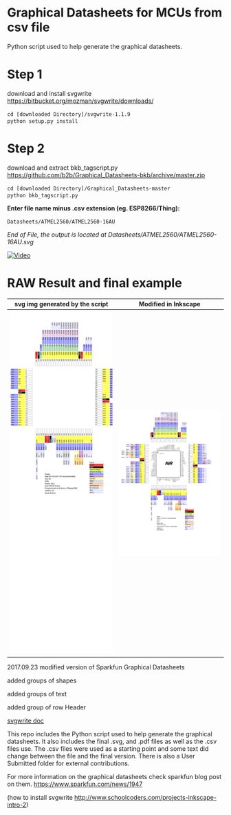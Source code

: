 # Graphical Datasheets for MCUs from csv file

Python script used to help generate the graphical datasheets.


# Step 1
download and install svgwrite
https://bitbucket.org/mozman/svgwrite/downloads/
```
cd [downloaded Directory]/svgwrite-1.1.9
python setup.py install
```

# Step 2
download and extract bkb_tagscript.py
https://github.com/b2b/Graphical_Datasheets-bkb/archive/master.zip

```
cd [downloaded Directory]/Graphical_Datasheets-master
python bkb_tagscript.py
```
**Enter file name minus .csv extension (eg. ESP8266/Thing):**
```
Datasheets/ATMEL2560/ATMEL2560-16AU
```
*End of File, the output is located at Datasheets/ATMEL2560/ATMEL2560-16AU.svg*

[![Video](http://img.youtube.com/vi/skr3AqV6k20/0.jpg)](http://www.youtube.com/watch?v=skr3AqV6k20)

# RAW Result and final example

| svg img generated by the script| Modified in **Inkscape** | 
| ------------- |:-------------:| 
| <img src="https://github.com/b2b/Graphical_Datasheets-bkb/blob/master/Datasheets/ATMEL2560/ATMEL2560-16AU.svg" width="240px">     |  <img src="https://github.com/b2b/Graphical_Datasheets-bkb/blob/master/Datasheets/ATMEL2560/ATMEL2560-16AU_ok.svg" style="vertical-align: top;" width="240px"> | 

 
2017.09.23 modified version of Sparkfun Graphical Datasheets

added groups of shapes

added groups of text

added group of row Header

[svgwrite doc](http://svgwrite.readthedocs.io/en/master/overview.html)


This repo includes the Python script used to help generate the graphical datasheets.  It also includes the final .svg, and .pdf files as well as the .csv files use.  The .csv files were used as a starting point and some text did change between the file and the final version.  There is also a User Submitted folder for external contributions.

For more information on the graphical datasheets check sparkfun blog post on them.
https://www.sparkfun.com/news/1947

(how to install svgwrite http://www.schoolcoders.com/projects-inkscape-intro-2)

